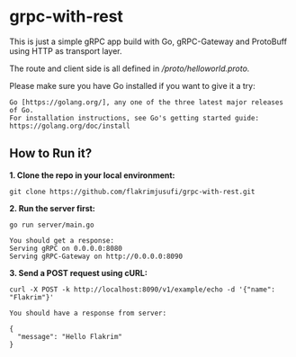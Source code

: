 # grpc-with-rest

This is just a simple gRPC app build with Go, gRPC-Gateway and ProtoBuff using HTTP as transport layer.

The route and client side is all defined in _/proto/helloworld.proto._

Please make sure you have Go installed if you want to give it a try:

~~~~
Go [https://golang.org/], any one of the three latest major releases of Go.
For installation instructions, see Go's getting started guide: https://golang.org/doc/install
~~~~

## How to Run it?

**1. Clone the repo in your local environment:**

~~~~
git clone https://github.com/flakrimjusufi/grpc-with-rest.git
~~~~


**2. Run the server first:**

`go run server/main.go`

~~~~
You should get a response:
Serving gRPC on 0.0.0.0:8080
Serving gRPC-Gateway on http://0.0.0.0:8090
~~~~

**3. Send a POST request using cURL:**

`curl -X POST -k http://localhost:8090/v1/example/echo -d '{"name": "Flakrim"}'`

~~~~
You should have a response from server: 

{
  "message": "Hello Flakrim"
}
~~~~